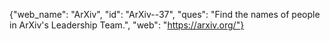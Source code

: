 {"web_name": "ArXiv", "id": "ArXiv--37", "ques": "Find the names of people in ArXiv's Leadership Team.", "web": "https://arxiv.org/"}
